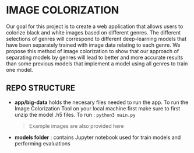 # IMAGE COLORIZATION
Our goal for this project is to create a web application that allows users to colorize black and white images based on different genres. The different selections of genres will correspond to different deep-learning models that have been separately trained with image data relating to each genre. We propose this method of image colorization to show that our approach of separating models by genres will lead to better and  more accurate results than some previous models that implement a model using all genres to train one model. 

## REPO STRUCTURE
- **app/big-data** holds the necesary files needed to run the app. To run the Image Colorization Tool on your local machine first make sure to first unzip the model .h5 files.
    To run : ```python3 main.py```

    > Example images are also provided here

- **models folder** : contains Jupyter notebook used for train models and performing evaluations
